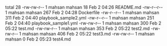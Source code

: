 total 28
-rw-rw-r-- 1 mahsan mahsan  18 Feb  2 04:26 README.md
-rw-r--r-- 1 mahsan mahsan 267 Feb  2 04:28 Dockerfile
-rw-r--r-- 1 mahsan mahsan 311 Feb  2 04:40 playbook_sample2.yml
-rw-r--r-- 1 mahsan mahsan 251 Feb  2 04:40 playbook_sample1.yml
-rw-rw-r-- 1 mahsan mahsan 300 Feb  2 05:22 test.md
-rw-rw-r-- 1 mahsan mahsan 353 Feb  2 05:22 test2.md
-rw-rw-r-- 1 mahsan mahsan 406 Feb  2 05:22 test3.md
-rw-rw-r-- 1 mahsan mahsan   0 Feb  2 05:23 test4.md
